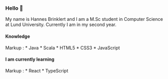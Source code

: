 ### Hello 👋

My name is Hannes Brinklert and I am a M.Sc student in Computer Science at Lund University. Currently I am in my second year.

#### Knowledge
Markup : * Java
         * Scala
         * HTML5
         * CSS3
         * JavaScript
 
#### I am currently learning
Markup : * React
         * TypeScript
  

<!--
**hannesbrinklert/hannesbrinklert** is a ✨ _special_ ✨ repository because its `README.md` (this file) appears on your GitHub profile.

Here are some ideas to get you started:

- 🔭 I’m currently working on ...
- 🌱 I’m currently learning ...
- 👯 I’m looking to collaborate on ...
- 🤔 I’m looking for help with ...
- 💬 Ask me about ...
- 📫 How to reach me: ...
- 😄 Pronouns: ...
- ⚡ Fun fact: ...
-->
